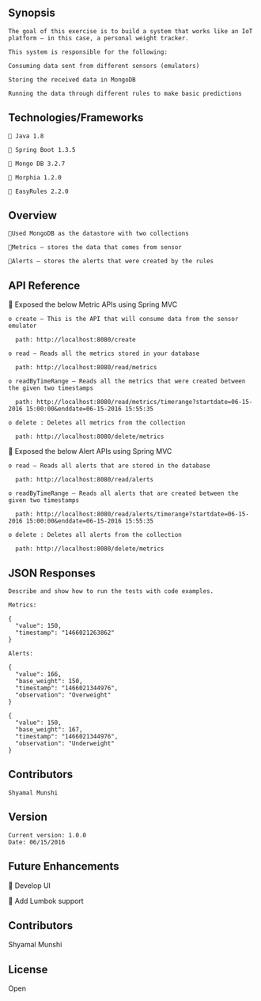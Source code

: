 ## Synopsis

    The goal of this exercise is to build a system that works like an IoT platform – in this case, a personal weight tracker.
    
    This system is responsible for the following:
    
    Consuming data sent from different sensors (emulators)
    
    Storing the received data in MongoDB
    
    Running the data through different rules to make basic predictions

## Technologies/Frameworks

     Java 1.8
    
     Spring Boot 1.3.5
    
     Mongo DB 3.2.7
    
     Morphia 1.2.0
    
     EasyRules 2.2.0

## Overview

    Used MongoDB as the datastore with two collections
    
    Metrics – stores the data that comes from sensor
    
    Alerts – stores the alerts that were created by the rules

## API Reference

   Exposed the below Metric APIs using Spring MVC

    o create – This is the API that will consume data from the sensor emulator
  
      path: http://localhost:8080/create

    o read – Reads all the metrics stored in your database
  
      path: http://localhost:8080/read/metrics

    o readByTimeRange – Reads all the metrics that were created between the given two timestamps
  
      path: http://localhost:8080/read/metrics/timerange?startdate=06-15-2016 15:00:00&enddate=06-15-2016 15:55:35

    o delete : Deletes all metrics from the collection
  
      path: http://localhost:8080/delete/metrics


    Exposed the below Alert APIs using Spring MVC

    o read – Reads all alerts that are stored in the database
  
      path: http://localhost:8080/read/alerts

    o readByTimeRange – Reads all alerts that are created between the given two timestamps
  
      path: http://localhost:8080/read/alerts/timerange?startdate=06-15-2016 15:00:00&enddate=06-15-2016 15:55:35

    o delete : Deletes all alerts from the collection
  
      path: http://localhost:8080/delete/metrics

## JSON Responses

    Describe and show how to run the tests with code examples.
    
    Metrics:
    
    {
      "value": 150,
      "timestamp": "1466021263862"
    }
    
    Alerts:
    
    {
      "value": 166,
      "base_weight": 150,
      "timestamp": "1466021344976",
      "observation": "Overweight"
    }
    
    {
      "value": 150,
      "base_weight": 167,
      "timestamp": "1466021344976",
      "observation": "Underweight"
    }

## Contributors

    Shyamal Munshi


## Version
    
    Current version: 1.0.0
    Date: 06/15/2016

## Future Enhancements

 Develop UI

 Add Lumbok support

## Contributors

Shyamal Munshi

## License

Open

